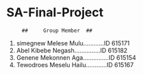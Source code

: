 # SA-Final-Project
         ##     Group Member  ##

1. simegnew Melese Mulu............ID 615171
2. Abel Kibebe Negash...............ID 615182
3. Genene Mekonnen Aga...............ID 615154
4. Tewodroes Meselu Hailu............ID 615167
